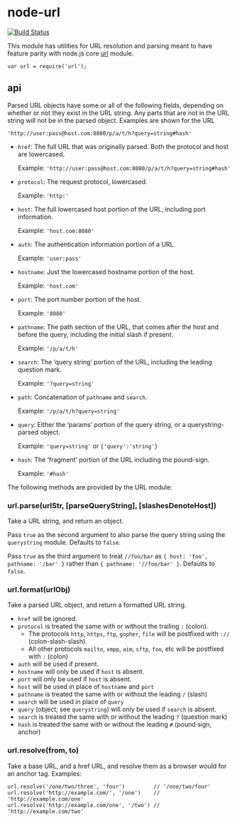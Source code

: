 node-url
========

[![Build Status](https://travis-ci.org/defunctzombie/node-url.svg?branch=master)](https://travis-ci.org/defunctzombie/node-url)

This module has utilities for URL resolution and parsing meant to have feature parity with node.js core [url](http://nodejs.org/api/url.html) module.

    var url = require('url');

api
---

Parsed URL objects have some or all of the following fields, depending on whether or not they exist in the URL string. Any parts that are not in the URL string will not be in the parsed object. Examples are shown for the URL

`'http://user:pass@host.com:8080/p/a/t/h?query=string#hash'`

-   `href`: The full URL that was originally parsed. Both the protocol and host are lowercased.

    Example: `'http://user:pass@host.com:8080/p/a/t/h?query=string#hash'`

-   `protocol`: The request protocol, lowercased.

    Example: `'http:'`

-   `host`: The full lowercased host portion of the URL, including port information.

    Example: `'host.com:8080'`

-   `auth`: The authentication information portion of a URL.

    Example: `'user:pass'`

-   `hostname`: Just the lowercased hostname portion of the host.

    Example: `'host.com'`

-   `port`: The port number portion of the host.

    Example: `'8080'`

-   `pathname`: The path section of the URL, that comes after the host and before the query, including the initial slash if present.

    Example: `'/p/a/t/h'`

-   `search`: The ‘query string’ portion of the URL, including the leading question mark.

    Example: `'?query=string'`

-   `path`: Concatenation of `pathname` and `search`.

    Example: `'/p/a/t/h?query=string'`

-   `query`: Either the ‘params’ portion of the query string, or a querystring-parsed object.

    Example: `'query=string'` or `{'query':'string'}`

-   `hash`: The ‘fragment’ portion of the URL including the pound-sign.

    Example: `'#hash'`

The following methods are provided by the URL module:

### url.parse(urlStr, \[parseQueryString\], \[slashesDenoteHost\])

Take a URL string, and return an object.

Pass `true` as the second argument to also parse the query string using the `querystring` module. Defaults to `false`.

Pass `true` as the third argument to treat `//foo/bar` as `{ host: 'foo', pathname: '/bar' }` rather than `{ pathname: '//foo/bar' }`. Defaults to `false`.

### url.format(urlObj)

Take a parsed URL object, and return a formatted URL string.

-   `href` will be ignored.
-   `protocol` is treated the same with or without the trailing `:` (colon).
    -   The protocols `http`, `https`, `ftp`, `gopher`, `file` will be postfixed with `://` (colon-slash-slash).
    -   All other protocols `mailto`, `xmpp`, `aim`, `sftp`, `foo`, etc will be postfixed with `:` (colon)
-   `auth` will be used if present.
-   `hostname` will only be used if `host` is absent.
-   `port` will only be used if `host` is absent.
-   `host` will be used in place of `hostname` and `port`
-   `pathname` is treated the same with or without the leading `/` (slash)
-   `search` will be used in place of `query`
-   `query` (object; see `querystring`) will only be used if `search` is absent.
-   `search` is treated the same with or without the leading `?` (question mark)
-   `hash` is treated the same with or without the leading `#` (pound sign, anchor)

### url.resolve(from, to)

Take a base URL, and a href URL, and resolve them as a browser would for an anchor tag. Examples:

    url.resolve('/one/two/three', 'four')         // '/one/two/four'
    url.resolve('http://example.com/', '/one')    // 'http://example.com/one'
    url.resolve('http://example.com/one', '/two') // 'http://example.com/two'
